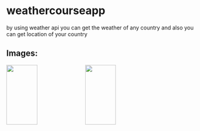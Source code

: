 # weathercourseapp

by using weather api you can get the weather of any country and also you can get location of your country


## Images:
<p width=100% height=20% >
<img src="https://user-images.githubusercontent.com/89478500/152639279-c76017c7-eb4a-498c-a243-1948b248b4c1.jpg"  width=40% height=20%/>
<img src="https://user-images.githubusercontent.com/89478500/152639280-4ea39686-0482-405b-9dbd-d63541e9f611.jpg"  width=40% height=20%/>
</p>
